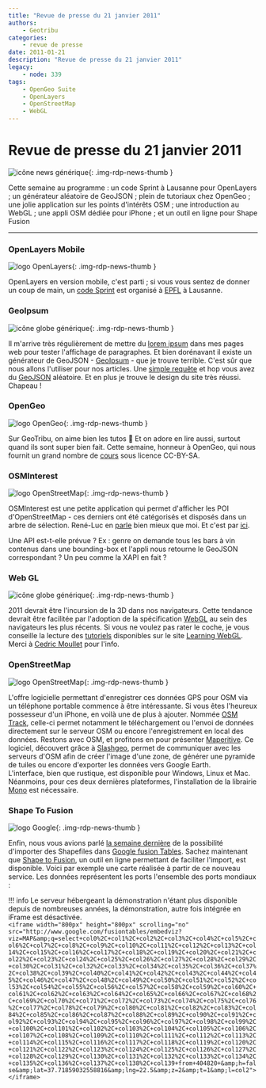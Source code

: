 ```yaml
---
title: "Revue de presse du 21 janvier 2011"
authors:
    - Geotribu
categories:
    - revue de presse
date: 2011-01-21
description: "Revue de presse du 21 janvier 2011"
legacy:
    - node: 339
tags:
    - OpenGeo Suite
    - OpenLayers
    - OpenStreetMap
    - WebGL
---
```


# Revue de presse du 21 janvier 2011

![icône news générique](https://cdn.geotribu.fr/img/internal/icons-rdp-news/news.png "icône news générique"){: .img-rdp-news-thumb }

Cette semaine au programme : un code Sprint à Lausanne pour OpenLayers ; un générateur aléatoire de GeoJSON ; plein de tutoriaux chez OpenGeo ; une jolie application sur les points d'intérêts OSM ; une introduction au WebGL ; une appli OSM dédiée pour iPhone ; et un outil en ligne pour Shape Fusion

----

### OpenLayers Mobile

![logo OpenLayers](https://cdn.geotribu.fr/img/logos-icones/logiciels_librairies/openlayers.png "logo OpenLayers"){: .img-rdp-news-thumb }

OpenLayers en version mobile, c'est parti ; si vous vous sentez de donner un coup de main, un [code Sprint](http://wiki.osgeo.org/wiki/Lausanne_Code_Sprint_2011) est organisé à [EPFL](http://epfl.ch/) à Lausanne.

### GeoIpsum

![icône globe générique](https://cdn.geotribu.fr/img/internal/icons-rdp-news/world.png "icône globe générique"){: .img-rdp-news-thumb }

Il m'arrive très régulièrement de mettre du [lorem ipsum](https://fr.wikipedia.org/wiki/Faux-texte) dans mes pages web pour tester l'affichage de paragraphes. Et bien dorénavant il existe un générateur de GeoJSON - [GeoIpsum](http://geoipsum.org/) - que je trouve terrible. C'est sûr que nous allons l'utiliser pour nos articles. Une [simple requête](http://craigmmills.com/geoipsum) et hop vous avez du [GeoJSON](http://geojson.org/) aléatoire. Et en plus je trouve le design du site très réussi.  
Chapeau !

### OpenGeo

![logo OpenGeo](https://cdn.geotribu.fr/img/logos-icones/logiciels_librairies/opengeosuite-sm.png "logo OpenGeo"){: .img-rdp-news-thumb }

Sur GeoTribu, on aime bien les tutos :slightly_smiling_face: Et on adore en lire aussi, surtout quand ils sont super bien fait. Cette semaine, honneur à OpenGeo, qui nous fournit un grand nombre de [cours](http://workshops.opengeo.org/) sous licence CC-BY-SA.

### OSMInterest

![logo OpenStreetMap](https://cdn.geotribu.fr/img/logos-icones/OpenStreetMap/Openstreetmap.png "logo OpenStreetMap"){: .img-rdp-news-thumb }

OSMInterest est une petite application qui permet d'afficher les POI d'OpenStreetMap - ces derniers ont été catégorisés et disposés dans un arbre de sélection. René-Luc en [parle](https://www.3liz.com/blog/rldhont/index.php?post/2011/01/18/357-osminterest-affichage-simple-des-points-d-interets-osm-en-france-metropolitaine) bien mieux que moi. Et c'est par [ici](http://demo.3liz.fr/osminterest/).  

Une API est-t-elle prévue ? Ex : genre on demande tous les bars à vin contenus dans une bounding-box et l'appli nous retourne le GeoJSON correspondant ? Un peu comme la XAPI en fait ?

### Web GL

![icône globe générique](https://cdn.geotribu.fr/img/internal/icons-rdp-news/world.png "icône globe générique"){: .img-rdp-news-thumb }

2011 devrait être l'incursion de la 3D dans nos navigateurs. Cette tendance devrait être facilitée par l'adoption de la spécification [WebGL](https://fr.wikipedia.org/wiki/WebGL) au sein des navigateurs les plus récents. Si vous ne voulez pas rater le coche, je vous conseille la lecture des [tutoriels](http://learningwebgl.com/blog/?page_id=1217) disponibles sur le site [Learning WebGL](http://learningwebgl.com/blog/). Merci à [Cedric Moullet](http://twitter.com/#!/cedricmoullet) pour l'info.

### OpenStreetMap

![logo OpenStreetMap](https://cdn.geotribu.fr/img/logos-icones/OpenStreetMap/Openstreetmap.png "logo OpenStreetMap"){: .img-rdp-news-thumb }

L'offre logicielle permettant d'enregistrer ces données GPS pour OSM via un téléphone portable commence à être intéressante. Si vous êtes l'heureux possesseur d'un iPhone, en voilà une de plus à ajouter. Nommée [OSM Track](http://www.osm4iphone.com/), celle-ci permet notamment le téléchargement ou l'envoi de données directement sur le serveur OSM ou encore l'enregistrement en local des données. Restons avec OSM, et profitons en pour présenter [Maperitive](http://maperitive.net/). Ce logiciel, découvert grâce à [Slashgeo](http://slashgeo.org/2011/01/15/Maperitive-desktop-application-drawing-maps-based-OpenStreetMap-and-GPS-data), permet de communiquer avec les serveurs d'OSM afin de créer l'image d'une zone, de générer une pyramide de tuiles ou encore d'exporter les données vers Google Earth.  
L'interface, bien que rustique, est disponible pour Windows, Linux et Mac. Néanmoins, pour ces deux dernières plateformes, l'installation de la librairie [Mono](http://www.go-mono.com/mono-downloads/download.html) est nécessaire.

### Shape To Fusion

![logo Google](https://cdn.geotribu.fr/img/logos-icones/entreprises_association/google/google.webp "logo Google"){: .img-rdp-news-thumb }

Enfin, nous vous avions parlé [la semaine dernière](http://geotribu.net/node/337#gmaps-shp) de la possibilité d'importer des Shapefiles dans [Google fusion Tables](https://www.google.com/accounts/ServiceLogin?service=fusiontables&passive=1209600&continue=http://www.google.com/fusiontables/Home&followup=http://www.google.com/fusiontables/Home). Sachez maintenant que [Shape to Fusion](http://www.shpescape.com/), un outil en ligne permettant de faciliter l'import, est disponible. Voici par exemple une carte réalisée à partir de ce nouveau service. Les données représentent les ports l'ensemble des ports mondiaux :

!!! info
    Le serveur hébergeant la démonstration n'étant plus disponible depuis de nombreuses années, la démonstration, autre fois intégrée en iFrame est désactivée.  
    `<iframe width="800px" height="800px" scrolling="no" src="http://www.google.com/fusiontables/embedviz?viz=MAP&amp;q=select+col0%2C+col1%2C+col2%2C+col3%2C+col4%2C+col5%2C+col6%2C+col7%2C+col8%2C+col9%2C+col10%2C+col11%2C+col12%2C+col13%2C+col14%2C+col15%2C+col16%2C+col17%2C+col18%2C+col19%2C+col20%2C+col21%2C+col22%2C+col23%2C+col24%2C+col25%2C+col26%2C+col27%2C+col28%2C+col29%2C+col30%2C+col31%2C+col32%2C+col33%2C+col34%2C+col35%2C+col36%2C+col37%2C+col38%2C+col39%2C+col40%2C+col41%2C+col42%2C+col43%2C+col44%2C+col45%2C+col46%2C+col47%2C+col48%2C+col49%2C+col50%2C+col51%2C+col52%2C+col53%2C+col54%2C+col55%2C+col56%2C+col57%2C+col58%2C+col59%2C+col60%2C+col61%2C+col62%2C+col63%2C+col64%2C+col65%2C+col66%2C+col67%2C+col68%2C+col69%2C+col70%2C+col71%2C+col72%2C+col73%2C+col74%2C+col75%2C+col76%2C+col77%2C+col78%2C+col79%2C+col80%2C+col81%2C+col82%2C+col83%2C+col84%2C+col85%2C+col86%2C+col87%2C+col88%2C+col89%2C+col90%2C+col91%2C+col92%2C+col93%2C+col94%2C+col95%2C+col96%2C+col97%2C+col98%2C+col99%2C+col100%2C+col101%2C+col102%2C+col103%2C+col104%2C+col105%2C+col106%2C+col107%2C+col108%2C+col109%2C+col110%2C+col111%2C+col112%2C+col113%2C+col114%2C+col115%2C+col116%2C+col117%2C+col118%2C+col119%2C+col120%2C+col121%2C+col122%2C+col123%2C+col124%2C+col125%2C+col126%2C+col127%2C+col128%2C+col129%2C+col130%2C+col131%2C+col132%2C+col133%2C+col134%2C+col135%2C+col136%2C+col137%2C+col138%2C+col139+from+404820+&amp;h=false&amp;lat=37.71859032558816&amp;lng=22.5&amp;z=2&amp;t=1&amp;l=col2"></iframe>`
